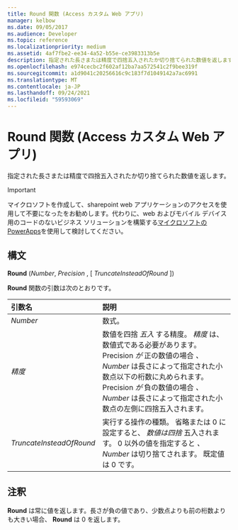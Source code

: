 ```yaml
---
title: Round 関数 (Access カスタム Web アプリ)
manager: kelbow
ms.date: 09/05/2017
ms.audience: Developer
ms.topic: reference
ms.localizationpriority: medium
ms.assetid: 4af7fbe2-ee34-4a52-b55e-ce3983313b5e
description: 指定された長さまたは精度で四捨五入されたか切り捨てられた数値を返します。
ms.openlocfilehash: e974cecbc2f602af12ba7aa572541c2f9bee319f
ms.sourcegitcommit: a1d9041c20256616c9c183f7d1049142a7ac6991
ms.translationtype: MT
ms.contentlocale: ja-JP
ms.lasthandoff: 09/24/2021
ms.locfileid: "59593069"
---
```

# <a name="round-function-access-custom-web-app"></a>Round 関数 (Access カスタム Web アプリ)

指定された長さまたは精度で四捨五入されたか切り捨てられた数値を返します。
  
> [!IMPORTANT]
> マイクロソフトを作成して、sharepoint web アプリケーションのアクセスを使用して不要になったをお勧めします。代わりに、web およびモバイル デバイス用のコードのないビジネス ソリューションを構築する[マイクロソフトの PowerApps](https://powerapps.microsoft.com/en-us/)を使用して検討してください。 
  
## <a name="syntax"></a>構文

 **Round** (*Number*, *Precision*  , [  *TruncateInsteadOfRound*  ]) 
  
**Round** 関数の引数は次のとおりです。 
  
|**引数名**|**説明**|
|:-----|:-----|
| *Number*  <br/> |数式。  <br/> |
| *精度*  <br/> |数値を四捨  *五入*  する精度。  *精度*  は、数値式である必要があります。 Precision  *が*  正の数値の場合  *、Number*  は長さによって指定された小数点以下の桁数に丸められます。 Precision  *が*  負の数値の場合  *、Number*  は長さによって指定された小数点の左側に四捨五入されます。  <br/> |
| *TruncateInsteadOfRound*  <br/> |実行する操作の種類。 省略または 0 に設定すると、  *数値は四捨*  五入されます。 0 以外の値を指定すると  *、Number*  は切り捨てされます。 既定値は 0 です。  <br/> |
   
## <a name="remarks"></a>注釈

 **Round** は常に値を返します。長さが負の値であり、少数点よりも前の桁数よりも大きい場合、 **Round** は 0 を返します。 
  

